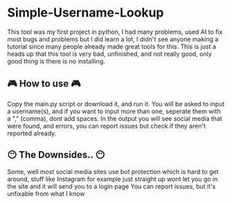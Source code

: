 # Simple-Username-Lookup
This tool was my first project in python, I had many problems, used AI to fix most bugs and problems but I did learn a lot, I didn't see anyone making a tutorial since many people already made great tools for this.
This is just a heads up that this tool is very bad, unfinished, and not really good, only good thing is there is no installing.


## 🎮 How to use 🎮 
Copy the main.py script or download it, and run it.
You will be asked to input a username(s), and if you want to input more than one, seperate them with a "," (comma), dont add spaces.
In the output you will see social media that were found, and errors, you can report issues but check if they aren't reported already.

## 😶 The Downsides.. 😶
Some, well most social media sites use bot protection which is hard to get around, stuff like Instagram for example just straight up wont let you go in the site and it will send you to a login page
You can report issues, but it's unfixable from what I know
